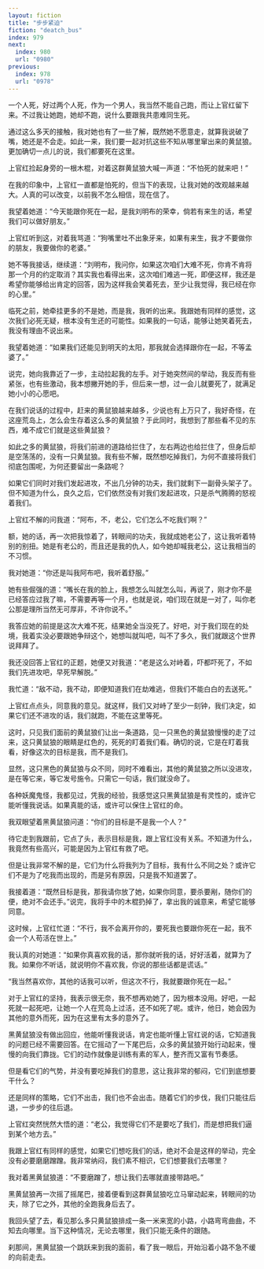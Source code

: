 ```yaml
---
layout: fiction
title: "步步紧迫"
fiction: "deatch_bus"
index: 979
next:
  index: 980
  url: "0980"
previous:
  index: 978
  url: "0978"
---
```

一个人死，好过两个人死，作为一个男人，我当然不能自己跑，而让上官红留下来。不过我让她跑，她却不跑，说什么要跟我共患难同生死。

通过这么多天的接触，我对她也有了一些了解，既然她不愿意走，就算我说破了嘴，她还是不会走。如此一来，我们要一起对抗这些不知从哪里窜出来的黄鼠狼。更加确切一点儿的说，我们都要死在这里。

上官红捡起身旁的一根木棍，对着这群黄鼠狼大喊一声道：“不怕死的就来吧！”

在我的印象中，上官红一直都是怕死的，但当下的表现，让我对她的改观越来越大。人真的可以改变，以前我不怎么相信，现在信了。

我望着她道：“今天能跟你死在一起，是我刘明布的荣幸，倘若有来生的话，希望我们可以做好朋友。”

上官红听到这，对着我骂道：“狗嘴里吐不出象牙来，如果有来生，我才不要做你的朋友，我要做你的老婆。”

她不等我接话，继续道：“刘明布，我问你，如果这次咱们大难不死，你肯不肯将那一个月的约定取消？其实我也看得出来，这次咱们难逃一死，即便这样，我还是希望你能够给出肯定的回答，因为这样我会笑着死去，至少让我觉得，我已经在你的心里。”

临死之前，她牵挂更多的不是她，而是我，我听的出来。我跟她有同样的感觉，这次我们必死无疑，根本没有生还的可能性。如果我的一句话，能够让她笑着死去，我没有理由不说出来。

我望着她道：“如果我们还能见到明天的太阳，那我就会选择跟你在一起，不等孟婆了。”

说完，她向我靠近了一步，主动拉起我的左手。对于她突然间的举动，我反而有些紧张，也有些激动，我本想撇开她的手，但后来一想，过一会儿就要死了，就满足她小小的心愿吧。

在我们说话的过程中，赶来的黄鼠狼越来越多，少说也有上万只了，我好奇怪，在这座荒岛上，怎么会生存着这么多的黄鼠狼？于此同时，我想到了那些看不见的东西，难不成它们就是这些黄鼠狼？

如此之多的黄鼠狼，将我们前进的道路给拦住了，左右两边也给拦住了，但身后却是空荡荡的，没有一只黄鼠狼。我有些不解，既然想吃掉我们，为何不直接将我们彻底包围呢，为何还要留出一条路呢？

如果它们同时对我们发起进攻，不出几分钟的功夫，我们就剩下一副骨头架子了。但不知道为什么，良久之后，它们依然没有对我们发起进攻，只是杀气腾腾的怒视着我们。

上官红不解的问我道：“阿布，不，老公，它们怎么不吃我们啊？”

额，她的话，再一次把我惊着了，转眼间的功夫，我就成她老公了，这让我听着特别的别扭。她是有老公的，而且还是我的仇人，如今她却喊我老公，这让我相当的不习惯。

我对她道：“你还是叫我阿布吧，我听着舒服。”

她有些倔强的道：“嘴长在我的脸上，我想怎么叫就怎么叫，再说了，刚才你不是已经答应过我了嘛，不需要再等一个月，也就是说，咱们现在就是一对了，叫你老公那是理所当然无可厚非，不许你说不。”

我答应她的前提是这次大难不死，结果她全当没死了。好吧，对于我们现在的处境，我着实没必要跟她争辩这个，她想叫就叫吧，叫不了多久，我们就跟这个世界说拜拜了。

我还没回答上官红的正题，她便又对我道：“老是这么对峙着，吓都吓死了，不如我们先进攻吧，早死早解脱。”

我忙道：“敌不动，我不动，即便知道我们在劫难逃，但我们不能白白的去送死。”

上官红点点头，同意我的意见。就这样，我们又对峙了至少一刻钟，我们决定，如果它们还不进攻的话，我们就跑，不能在这里等死。

这时，只见我们面前的黄鼠狼们让出一条道路，见一只黑色的黄鼠狼慢慢的走了过来，这只黄鼠狼的眼睛是红色的，死死的盯着我们看。确切的说，它是在盯着我看，好像这次的目标是我，而不是我们。

显然，这只黑色的黄鼠狼与众不同，同时不难看出，其他的黄鼠狼之所以没进攻，是在等它来，等它发号施令。只需它一句话，我们就没命了。

各种妖魔鬼怪，我都见过，凭我的经验，我感觉这只黑黄鼠狼是有灵性的，或许它能听懂我说话。如果真能的话，或许可以保住上官红的命。

我双眼望着黑黄鼠狼问道：“你们的目标是不是我一个人？”

待它走到我跟前，它点了头，表示目标是我，跟上官红没有关系。不知道为什么，我竟然有些高兴，可能是因为上官红有救了吧。

但是让我非常不解的是，它们为什么将我列为了目标，我有什么不同之处？或许它们不是为了吃我而出现的，而是另有原因，只是我不知道罢了。

我接着道：“既然目标是我，那我请你放了她，如果你同意，要杀要剐，随你们的便，绝对不会还手。”说完，我将手中的木棍扔掉了，拿出我的诚意来，希望它能够同意。

这时候，上官红忙道：“不行，我不会离开你的，要死我也要跟你死在一起，我不会一个人苟活在世上。”

我认真的对她道：“如果你真喜欢我的话，那你就听我的话，好好活着，就算为了我。如果你不听话，就说明你不喜欢我，你说的那些话都是谎话。”

“我当然喜欢你，其他的话我可以听，但这次不行，我就要跟你死在一起。”

对于上官红的坚持，我表示很无奈，我不想再劝她了，因为根本没用。好吧，一起死就一起死吧，让她一个人在荒岛上过活，还不如死了呢。或许，他日，她会因为其他的意外而死，因为在这里有太多的意外了。

黑黄鼠狼没有做出回应，他能听懂我说话，肯定也能听懂上官红说的话，它知道我的问题已经不需要回答。在它摇动了一下尾巴后，众多的黄鼠狼开始行动起来，慢慢的向我们靠拢。它们的动作就像是训练有素的军人，整齐而又富有节奏感。

但是看它们的气势，并没有要吃掉我们的意思，这让我非常的郁闷，它们到底想要干什么？

还是同样的策略，它们不出击，我们也不会出击。随着它们的步伐，我们只能往后退，一步步的往后退。

上官红突然恍然大悟的道：“老公，我觉得它们不是要吃了我们，而是想把我们逼到某个地方去。”

我跟上官红有同样的感觉，如果它们想吃我们的话，绝对不会是这样的举动，完全没有必要磨磨蹭蹭。我非常纳闷，我们素不相识，它们想要我们去哪里？

我对着黑黄鼠狼道：“不要磨蹭了，想让我们去哪就直接带路吧。”

黑黄鼠狼再一次摇了摇尾巴，接着便看到这群黄鼠狼吃立马窜动起来，转眼间的功夫，除了它之外，其他的全跑我身后去了。

我回头望了去，看见那么多只黄鼠狼排成一条一米来宽的小路，小路弯弯曲曲，不知去向哪里。当下这种情况，无论去哪里，我们只能无条件的跟随。

刹那间，黑黄鼠狼一个跳跃来到我的面前，看了我一眼后，开始沿着小路不急不缓的向前走去。